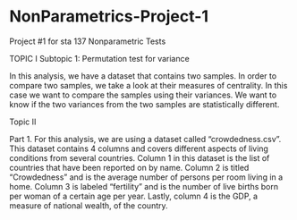 # NonParametrics-Project-1
Project #1 for sta 137 Nonparametric Tests

TOPIC I
Subtopic 1: Permutation test for variance

In this analysis, we have a dataset that contains two samples. In order to compare two samples, we take a look at their measures of centrality. 
In this case we want to compare the samples using their variances. We want to know if the two variances from the two samples are statistically 
different.

Topic II

Part 1.
For this analysis, we are using a dataset  called “crowdedness.csv”. This dataset contains 4 columns and covers different aspects of living 
conditions from several countries. Column 1 in this dataset is the list of countries that have been reported on by name. Column 2 is titled 
“Crowdedness” and is the average number of persons per room living in a home. Column 3 is labeled “fertility” and is the number of live births 
born per woman of a certain age per year. Lastly, column 4 is the GDP, a measure of national wealth, of the country. 
